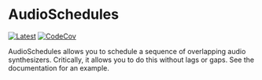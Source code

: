 # AudioSchedules

[![Latest](https://img.shields.io/badge/docs-dev-blue.svg)](https://bramtayl.github.io/AudioSchedules.jl/dev)
[![CodeCov](https://codecov.io/gh/bramtayl/AudioSchedules.jl/branch/master/graph/badge.svg)](https://codecov.io/gh/bramtayl/AudioSchedules.jl)

AudioSchedules allows you to schedule a sequence of overlapping audio synthesizers.
Critically, it allows you to do this without lags or gaps. See the documentation for an
example.
